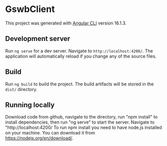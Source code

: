 # GswbClient

This project was generated with [Angular CLI](https://github.com/angular/angular-cli) version 16.1.3.

## Development server

Run `ng serve` for a dev server. Navigate to `http://localhost:4200/`. The application will automatically reload if you change any of the source files.

## Build

Run `ng build` to build the project. The build artifacts will be stored in the `dist/` directory.

## Running locally

Download code from github, navigate to the directory, run "npm install" to install dependencies, then run "ng serve" to start the server.  Navigate to "http://localhost:4200/
To run npm install you need to have node.js installed on your machine.  You can download it from https://nodejs.org/en/download/.


